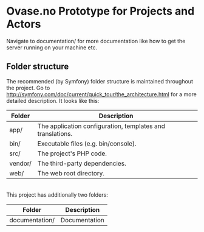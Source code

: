 # Ovase.no Prototype for Projects and Actors

Navigate to documentation/ for more documentation like how to get the server
running on your machine etc.

## Folder structure

The recommended (by Symfony) folder structure is maintained throughout the
project. Go to http://symfony.com/doc/current/quick_tour/the_architecture.html
for a more detailed description. It looks like this:

| Folder | Description |
|--------| ------------|
| app/ | The application configuration, templates and translations. |
| bin/ | Executable files (e.g. bin/console). |
| src/ | The project's PHP code. |
| vendor/ | The third-party dependencies.|
| web/ | The web root directory.|

<br>
This project has additionally two folders:

| Folder | Description |
|--------| ------------|
| documentation/ | Documentation |
